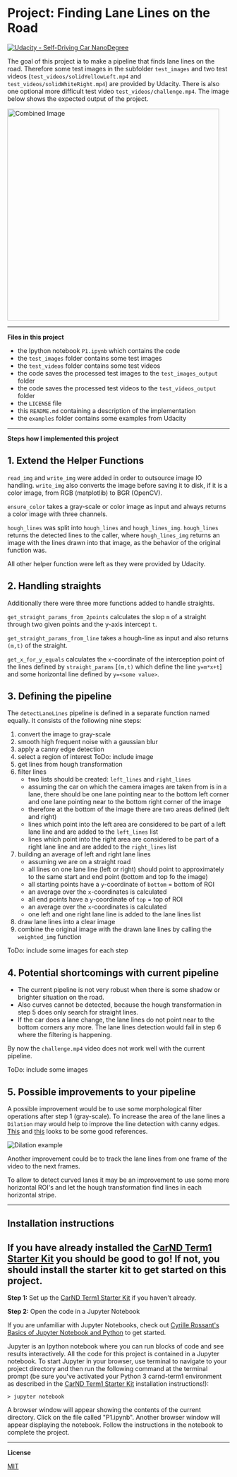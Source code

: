 # **Project: Finding Lane Lines on the Road**
[![Udacity - Self-Driving Car NanoDegree](https://s3.amazonaws.com/udacity-sdc/github/shield-carnd.svg)](http://www.udacity.com/drive)

The goal of this project ia to make a pipeline that finds lane lines on the road.
Therefore some test images in the subfolder `test_images` and two test videos (`test_videos/solidYellowLeft.mp4` and `test_videos/solidWhiteRight.mp4`) are provided by Udacity.
There is also one optional more difficult test video `test_videos/challenge.mp4`.
The image below shows the expected output of the project.

<img src="examples/laneLines_thirdPass.jpg" width="480" alt="Combined Image" />

---

**Files in this project**

* the Ipython notebook `P1.ipynb` which contains the code
* the `test_images` folder contains some test images
* the `test_videos` folder contains some test videos
* the code saves the processed test images to the `test_images_output` folder
* the code saves the processed test videos to the `test_videos_output` folder
* the `LICENSE` file
* this `README.md` containing a description of the implementation
* the `examples` folder contains some examples from Udacity

---

**Steps how I implemented this project**

## 1. Extend the Helper Functions

`read_img` and `write_img` were added in order to outsource image IO handling.
`write_img` also converts the image before saving it to disk, if it is a color image, from RGB (matplotlib) to BGR (OpenCV).

`ensure_color` takes a gray-scale or color image as input and always returns a color image with three channels.

`hough_lines` was split into `hough_lines` and `hough_lines_img`.
`hough_lines` returns the detected lines to the caller, where `hough_lines_img` returns an image with the lines drawn into that image, as the behavior of the original function was.

All other helper function were left as they were provided by Udacity.

## 2. Handling straights

Additionally there were three more functions added to handle straights.

`get_straight_params_from_2points` calculates the slop `m` of a straight through two given points and the y-axis intercept `t`.

`get_straight_params_from_line` takes a hough-line as input and also returns `(m,t)` of the straight.

`get_x_for_y_equals` calculates the `x`-coordinate of the interception point of the lines defined by `straight_params` [`(m,t)` which define the line `y=m*x+t`] and some horizontal line defined by `y=<some value>`.

## 3. Defining the pipeline

The `detectLaneLines` pipeline is defined in a separate function named equally.
It consists of the following nine steps:

1. convert the image to gray-scale
2. smooth high frequent noise with a gaussian blur
3. apply a canny edge detection
4. select a region of interest
    ToDo: include image
5. get lines from hough transformation
6. filter lines
    * two lists should be created: `left_lines` and `right_lines`
    * assuming the car on which the camera images are taken from is in a lane, there should be one lane pointing near to the bottom left corner and one lane pointing near to the bottom right corner of the image
    * therefore at the bottom of the image there are two areas defined (left and right)
    * lines which point into the left area are considered to be part of a left lane line and are added to the `left_lines` list
    * lines which point into the right area are considered to be part of a right lane line and are added to the `right_lines` list
7. building an average of left and right lane lines
    * assuming we are on a straight road
    * all lines on one lane line (left or right) should point to approximately to the same start and end point (bottom and top fo the image)
    * all starting points have a `y`-coordinate of `bottom` = bottom of ROI
    * an average over the `x`-coordinates is calculated
    * all end points have a `y`-coordinate of `top` = top of ROI
    * an average over the `x`-coordinates is calculated
    * one left and one right lane line is added to the lane lines list
8. draw lane lines into a clear image
9. combine the original image with the drawn lane lines by calling the `weighted_img` function

ToDo: include some images for each step

## 4. Potential shortcomings with current pipeline

* The current pipeline is not very robust when there is some shadow or brighter situation on the road.
* Also curves cannot be detected, because the hough transformation in step 5 does only search for straight lines.
* If the car does a lane change, the lane lines do not point near to the bottom corners any more. The lane lines detection would fail in step 6 where the filtering is happening.

By now the `challenge.mp4` video does not work well with the current pipeline.

ToDo: include some images

## 5. Possible improvements to your pipeline

A possible improvement would be to use some morphological filter operations after step 1 (gray-scale).
To increase the area of the lane lines a `Dilation` may would help to improve the line detection with canny edges.
[This](https://www.cs.auckland.ac.nz/courses/compsci773s1c/lectures/ImageProcessing-html/topic4.htm) and [this](http://scikit-image.org/docs/dev/auto_examples/xx_applications/plot_morphology.html) looks to be some good references.

![Dilation example](https://www.cs.auckland.ac.nz/courses/compsci773s1c/lectures/ImageProcessing-html/mor-pri-dilation.gif)

Another improvement could be to track the lane lines from one frame of the video to the next frames.

To allow to detect curved lanes it may be an improvement to use some more horizontal ROI's and let the hough transformation find lines in each horizontal stripe.

---

**Installation instructions**
---

## If you have already installed the [CarND Term1 Starter Kit](https://github.com/udacity/CarND-Term1-Starter-Kit/blob/master/README.md) you should be good to go!   If not, you should install the starter kit to get started on this project. ##

**Step 1:** Set up the [CarND Term1 Starter Kit](https://classroom.udacity.com/nanodegrees/nd013/parts/fbf77062-5703-404e-b60c-95b78b2f3f9e/modules/83ec35ee-1e02-48a5-bdb7-d244bd47c2dc/lessons/8c82408b-a217-4d09-b81d-1bda4c6380ef/concepts/4f1870e0-3849-43e4-b670-12e6f2d4b7a7) if you haven't already.

**Step 2:** Open the code in a Jupyter Notebook

If you are unfamiliar with Jupyter Notebooks, check out <A HREF="https://www.packtpub.com/books/content/basics-jupyter-notebook-and-python" target="_blank">Cyrille Rossant's Basics of Jupyter Notebook and Python</A> to get started.

Jupyter is an Ipython notebook where you can run blocks of code and see results interactively.  All the code for this project is contained in a Jupyter notebook. To start Jupyter in your browser, use terminal to navigate to your project directory and then run the following command at the terminal prompt (be sure you've activated your Python 3 carnd-term1 environment as described in the [CarND Term1 Starter Kit](https://github.com/udacity/CarND-Term1-Starter-Kit/blob/master/README.md) installation instructions!):

`> jupyter notebook`

A browser window will appear showing the contents of the current directory.  Click on the file called "P1.ipynb".  Another browser window will appear displaying the notebook.  Follow the instructions in the notebook to complete the project.

---

**License**

[MIT](LICENSE)
